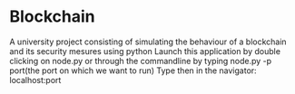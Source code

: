 # Blockchain
A university project consisting of simulating the behaviour of a blockchain and its security mesures using python
Launch this application by double clicking on node.py or through the 
commandline by typing node.py -p port(the port on which we want to run)
Type then in the navigator: localhost:port

